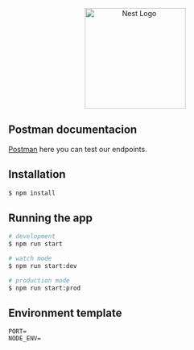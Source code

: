 <p align="center">
  <a href="http://nestjs.com/" target="blank"><img src="https://i.pinimg.com/originals/34/94/08/34940846644adb647e1aca332d1e8f71.png" width="200" alt="Nest Logo" /></a>
</p>


## Postman documentacion

[Postman](https://documenter.getpostman.com/view/39094407/2sAY52cejx) here you can test our endpoints.

## Installation

```bash
$ npm install
```

## Running the app

```bash
# development
$ npm run start

# watch mode
$ npm run start:dev

# production mode
$ npm run start:prod
```

## Environment template

```
PORT=
NODE_ENV=
```




